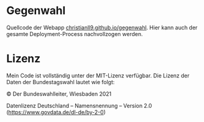 # Gegenwahl
Quellcode der Webapp [christianll9.github.io/gegenwahl](https://christianll9.github.io/gegenwahl/). Hier kann auch der gesamte Deployment-Process nachvollzogen werden.

# Lizenz
Mein Code ist vollständig unter der MIT-Lizenz verfügbar. Die Lizenz der Daten der Bundestagswahl lautet wie folgt:

© Der Bundeswahlleiter, Wiesbaden 2021

Datenlizenz Deutschland – Namensnennung – Version 2.0
(https://www.govdata.de/dl-de/by-2-0)

